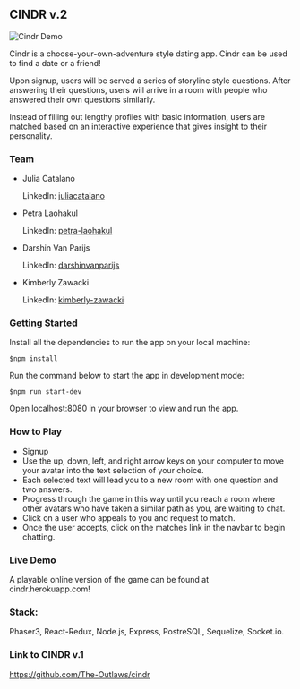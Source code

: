 ## CINDR v.2

<!-- ![](https://media.giphy.com/media/VCmlHaWSMBLH9pysgD/giphy.gif) -->

![Cindr Demo](/public/Cindr.gif)

Cindr is a choose-your-own-adventure style dating app. Cindr can be used to find a date or a friend!

Upon signup, users will be served a series of storyline style questions. After answering their questions, users will arrive in a room with people who answered their own questions similarly.

Instead of filling out lengthy profiles with basic information, users are matched based on an interactive experience that gives insight to their personality.

### Team

* Julia Catalano

  LinkedIn: [juliacatalano](https://www.linkedin.com/in/juliacatalano/)

* Petra Laohakul

  LinkedIn: [petra-laohakul](https://www.linkedin.com/in/petra-laohakul/)

* Darshin Van Parijs

  LinkedIn: [darshinvanparijs](https://www.linkedin.com/in/darshinvanparijs)

* Kimberly Zawacki

  LinkedIn: [kimberly-zawacki](https://www.linkedin.com/in/kimberly-zawacki/)

### Getting Started

Install all the dependencies to run the app on your local machine:

```
$npm install
```

Run the command below to start the app in development mode:

```
$npm run start-dev
```

Open localhost:8080 in your browser to view and run the app.

### How to Play

* Signup
* Use the up, down, left, and right arrow keys on your computer to move your avatar into the text selection of your choice.
* Each selected text will lead you to a new room with one question and two answers.
* Progress through the game in this way until you reach a room where other avatars who have taken a similar path as you, are waiting to chat.
* Click on a user who appeals to you and request to match.
* Once the user accepts, click on the matches link in the navbar to begin chatting.

### Live Demo

A playable online version of the game can be found at cindr.herokuapp.com!

### Stack:

Phaser3, React-Redux, Node.js, Express, PostreSQL, Sequelize, Socket.io.

### Link to CINDR v.1

https://github.com/The-Outlaws/cindr
